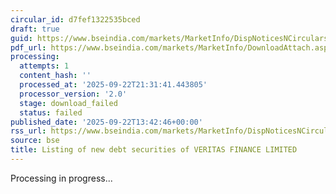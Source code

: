 ```yaml
---
circular_id: d7fef1322535bced
draft: true
guid: https://www.bseindia.com/markets/MarketInfo/DispNoticesNCirculars.aspx?Noticeid={AE523514-1FB2-4E7B-9B3D-C60FBFEBF92D}&noticeno=20250922-43&dt=09/22/2025&icount=43&totcount=58&flag=0
pdf_url: https://www.bseindia.com/markets/MarketInfo/DownloadAttach.aspx?id=20250922-43&attachedId=
processing:
  attempts: 1
  content_hash: ''
  processed_at: '2025-09-22T21:31:41.443805'
  processor_version: '2.0'
  stage: download_failed
  status: failed
published_date: '2025-09-22T13:42:46+00:00'
rss_url: https://www.bseindia.com/markets/MarketInfo/DispNoticesNCirculars.aspx?Noticeid={AE523514-1FB2-4E7B-9B3D-C60FBFEBF92D}&noticeno=20250922-43&dt=09/22/2025&icount=43&totcount=58&flag=0
source: bse
title: Listing of new debt securities of VERITAS FINANCE LIMITED
---
```


Processing in progress...